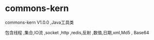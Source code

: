 
# commons-kern

commons-kern V1.0.0 ,Java工具类

包含线程 ,集合,IO流 ,socket ,http ,redis,反射 ,数值,日期,xml,Md5 , Base64



